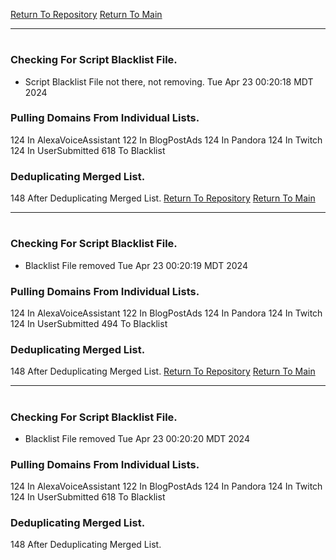 [Return To Repository](https://github.com/DigitalWarrior/piholeparser/)
[Return To Main](https://github.com/DigitalWarrior/piholeparser/blob/master/RecentRunLogs/Mainlog.md)
____________________________________
# 
### Checking For Script Blacklist File.
* Script Blacklist File not there, not removing. Tue Apr 23 00:20:18 MDT 2024
### Pulling Domains From Individual Lists.
124 In AlexaVoiceAssistant
122 In BlogPostAds
124 In Pandora
124 In Twitch
124 In UserSubmitted
618 To Blacklist
### Deduplicating Merged List.
148 After Deduplicating Merged List.
[Return To Repository](https://github.com/DigitalWarrior/piholeparser/)
[Return To Main](https://github.com/DigitalWarrior/piholeparser/blob/master/RecentRunLogs/Mainlog.md)
____________________________________
# 
### Checking For Script Blacklist File.
* Blacklist File removed Tue Apr 23 00:20:19 MDT 2024
### Pulling Domains From Individual Lists.
124 In AlexaVoiceAssistant
122 In BlogPostAds
124 In Pandora
124 In Twitch
124 In UserSubmitted
494 To Blacklist
### Deduplicating Merged List.
148 After Deduplicating Merged List.
[Return To Repository](https://github.com/DigitalWarrior/piholeparser/)
[Return To Main](https://github.com/DigitalWarrior/piholeparser/blob/master/RecentRunLogs/Mainlog.md)
____________________________________
# 
### Checking For Script Blacklist File.
* Blacklist File removed Tue Apr 23 00:20:20 MDT 2024
### Pulling Domains From Individual Lists.
124 In AlexaVoiceAssistant
122 In BlogPostAds
124 In Pandora
124 In Twitch
124 In UserSubmitted
618 To Blacklist
### Deduplicating Merged List.
148 After Deduplicating Merged List.
